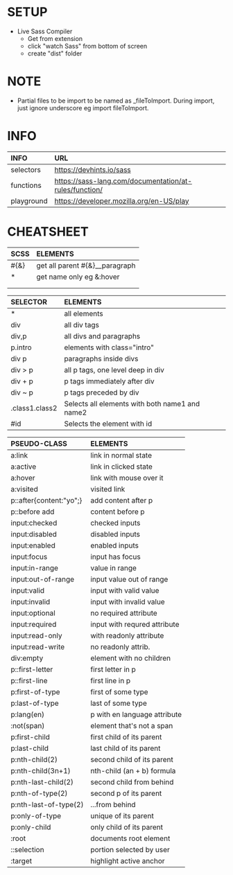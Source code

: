 # SETUP
- Live Sass Compiler
    - Get from extension
    - click "watch Sass" from bottom of screen
    - create "dist" folder


# NOTE
- Partial files to be import to be named as _fileToImport. During import, just ignore underscore eg import fileToImport. 


# INFO
| INFO        |URL  |
| :---        |:----  |
| selectors |https://devhints.io/sass |
| functions | https://sass-lang.com/documentation/at-rules/function/ |
| playground | https://developer.mozilla.org/en-US/play |
# CHEATSHEET


| SCSS | ELEMENTS
| :---        |:----  |
| #{&} | get all parent #{&}__paragraph 
|  * | get name only eg &:hover
|  |
|  |

| SELECTOR | ELEMENTS
| :---        |:----  |
|* | all elements
| div | all div tags
| div,p | all divs and paragraphs
| p.intro | elements with class="intro"
| div p | paragraphs inside divs
| div > p | all p tags, one level deep in div
| div + p | p tags immediately after div
| div ~ p | p tags preceded by div
|.class1.class2 | Selects all elements with both name1 and name2
| #id  | Selects the element with id


| PSEUDO-CLASS | ELEMENTS
| :---        |:----  |
| a:link | link in normal state
| a:active | link in clicked state
| a:hover | link with mouse over it
| a:visited | visited link
| p::after{content:"yo";} | add content after p
| p::before add | content before p
| input:checked | checked inputs
| input:disabled | disabled inputs
| input:enabled | enabled inputs
| input:focus | input has focus
| input:in-range | value in range
| input:out-of-range | input value out of range
| input:valid | input with valid value
| input:invalid | input with invalid value
| input:optional | no required attribute
| input:required | input with requred attribute
| input:read-only | with readonly attribute
| input:read-write | no readonly attrib.
| div:empty | element with no children
| p::first-letter | first letter in p
| p::first-line | first line in p
| p:first-of-type | first of some type
| p:last-of-type | last of some type
| p:lang(en) | p with en language attribute
| :not(span) | element that's not a span
| p:first-child | first child of its parent
| p:last-child | last child of its parent
| p:nth-child(2) | second child of its parent
| p:nth-child(3n+1) | nth-child (an + b) formula
| p:nth-last-child(2) | second child from behind
| p:nth-of-type(2) | second p of its parent
| p:nth-last-of-type(2) | ...from behind
| p:only-of-type | unique of its parent
| p:only-child | only child of its parent
| :root | documents root element
| ::selection | portion selected by user
| :target | highlight active anchor